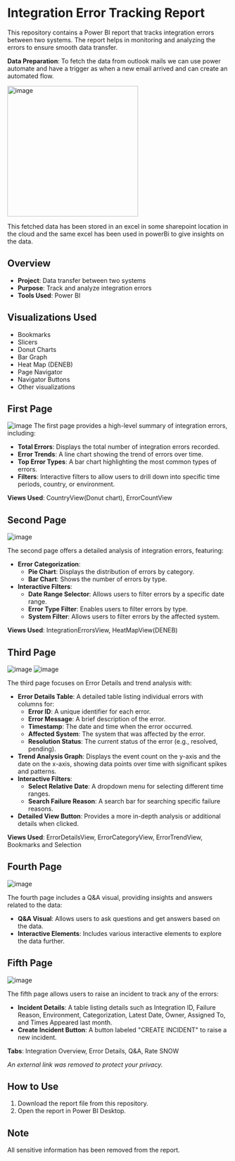 # Integration Error Tracking Report

This repository contains a Power BI report that tracks integration errors between two systems. The report helps in monitoring and analyzing the errors to ensure smooth data transfer.

**Data Preparation**: 
To fetch the data from outlook mails we can use power automate and have a trigger as when a new email arrived and can create an automated flow.

<img width="297" alt="image" src="https://github.com/user-attachments/assets/8b19e4b1-02cd-4cbc-8063-30d4fb992249" />

This fetched data has been stored in an excel in some sharepoint location in the cloud and the same excel has been used in powerBi to give insights on the data.

## Overview

- **Project**: Data transfer between two systems
- **Purpose**: Track and analyze integration errors
- **Tools Used**: Power BI

## Visualizations Used

- Bookmarks
- Slicers
- Donut Charts
- Bar Graph
- Heat Map (DENEB)
- Page Navigator
- Navigator Buttons
- Other visualizations

## First Page
![image](https://github.com/user-attachments/assets/f3c0723d-a54e-4cb9-a373-60232feabbf9)
The first page provides a high-level summary of integration errors, including:

- **Total Errors**: Displays the total number of integration errors recorded.
- **Error Trends**: A line chart showing the trend of errors over time.
- **Top Error Types**: A bar chart highlighting the most common types of errors.
- **Filters**: Interactive filters to allow users to drill down into specific time periods, country, or environment.

**Views Used**: CountryView(Donut chart), ErrorCountView

## Second Page
![image](https://github.com/user-attachments/assets/f9132086-c64b-448b-9065-745d47465e4b)

The second page offers a detailed analysis of integration errors, featuring:

- **Error Categorization**: 
  - **Pie Chart**: Displays the distribution of errors by category.
  - **Bar Chart**: Shows the number of errors by type.
- **Interactive Filters**: 
  - **Date Range Selector**: Allows users to filter errors by a specific date range.
  - **Error Type Filter**: Enables users to filter errors by type.
  - **System Filter**: Allows users to filter errors by the affected system.

**Views Used**: IntegrationErrorsView, HeatMapView(DENEB)

## Third Page
![image](https://github.com/user-attachments/assets/5dd5d92c-17ec-4416-88c8-64665599aa21)
![image](https://github.com/user-attachments/assets/a6eba7ac-2da5-45eb-88d3-e21e4089168c)

The third page focuses on Error Details and trend analysis with:

- **Error Details Table**: A detailed table listing individual errors with columns for:
  - **Error ID**: A unique identifier for each error.
  - **Error Message**: A brief description of the error.
  - **Timestamp**: The date and time when the error occurred.
  - **Affected System**: The system that was affected by the error.
  - **Resolution Status**: The current status of the error (e.g., resolved, pending).
- **Trend Analysis Graph**: Displays the event count on the y-axis and the date on the x-axis, showing data points over time with significant spikes and patterns.
- **Interactive Filters**: 
  - **Select Relative Date**: A dropdown menu for selecting different time ranges.
  - **Search Failure Reason**: A search bar for searching specific failure reasons.
- **Detailed View Button**: Provides a more in-depth analysis or additional details when clicked.

**Views Used**: ErrorDetailsView, ErrorCategoryView, ErrorTrendView, Bookmarks and Selection

## Fourth Page
![image](https://github.com/user-attachments/assets/05366a65-c650-46da-b8ef-44b13413c237)

The fourth page includes a Q&A visual, providing insights and answers related to the data:

- **Q&A Visual**: Allows users to ask questions and get answers based on the data.
- **Interactive Elements**: Includes various interactive elements to explore the data further.

## Fifth Page
![image](https://github.com/user-attachments/assets/d1993521-745a-4742-a1e2-09321fe29218)

The fifth page allows users to raise an incident to track any of the errors:

- **Incident Details**: A table listing details such as Integration ID, Failure Reason, Environment, Categorization, Latest Date, Owner, Assigned To, and Times Appeared last month.
- **Create Incident Button**: A button labeled "CREATE INCIDENT" to raise a new incident.

**Tabs**: Integration Overview, Error Details, Q&A, Rate SNOW



*An external link was removed to protect your privacy.* 
## How to Use

1. Download the report file from this repository.
2. Open the report in Power BI Desktop.

## Note

All sensitive information has been removed from the report.
